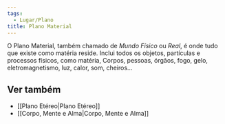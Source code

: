 ```yaml
---
tags:
  - Lugar/Plano
title: Plano Material
---
```

O Plano Material, também chamado de _Mundo Físico_ ou _Real_, é onde tudo que existe como matéria reside. Inclui todos os objetos, partículas e processos físicos, como matéria, Corpos, pessoas, órgãos, fogo, gelo, eletromagnetismo, luz, calor, som, cheiros...

## Ver também

- [[Plano Etéreo|Plano Etéreo]]
- [[Corpo, Mente e Alma|Corpo, Mente e Alma]]
